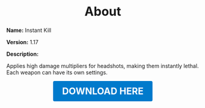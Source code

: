 <h1 style="text-align:center; font-size:2rem; font-weight:bold;">About</h1>

**Name:**
Instant Kill

**Version:**
1.17

**Description:**

Applies high damage multipliers for headshots, making them instantly lethal. Each weapon can have its own settings.




<p align="center"><a href="https://github.com/LiliaFramework/Modules/raw/refs/heads/gh-pages/instakill.zip" style="display:inline-block;padding:12px 24px;font-size:1.5rem;font-weight:bold;text-decoration:none;color:#fff;background-color:var(--md-primary-fg-color,#007acc);border-radius:4px;">DOWNLOAD HERE</a></p>